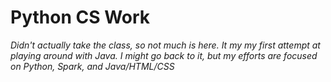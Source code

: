 # Python CS Work
*Didn't actually take the class, so not much is here. It my my first attempt at playing around with Java. I might go back to it, but my efforts are focused on Python, Spark, and Java/HTML/CSS*
